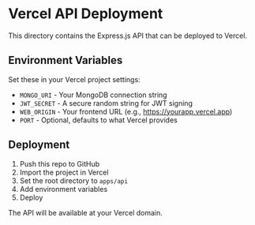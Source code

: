 # Vercel API Deployment

This directory contains the Express.js API that can be deployed to Vercel.

## Environment Variables

Set these in your Vercel project settings:

- `MONGO_URI` - Your MongoDB connection string
- `JWT_SECRET` - A secure random string for JWT signing
- `WEB_ORIGIN` - Your frontend URL (e.g., https://yourapp.vercel.app)
- `PORT` - Optional, defaults to what Vercel provides

## Deployment

1. Push this repo to GitHub
2. Import the project in Vercel
3. Set the root directory to `apps/api`
4. Add environment variables
5. Deploy

The API will be available at your Vercel domain.
